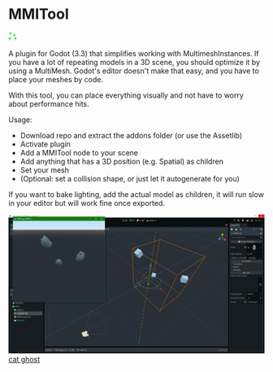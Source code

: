 # MMITool

![Logo](addons/MMITool/icon.png)

A plugin for Godot (3.3) that simplifies working with MultimeshInstances.
If you have a lot of repeating models in a 3D scene, you should optimize it by using a MultiMesh. Godot's editor doesn't make that easy, and you have to place your meshes by code.

With this tool, you can place everything visually and not have to worry about performance hits.

Usage: 
- Download repo and extract the addons folder (or use the Assetlib)
- Activate plugin
- Add a MMITool node to your scene
- Add anything that has a 3D position (e.g. Spatial) as children
- Set your mesh
- (Optional: set a collision shape, or just let it autogenerate for you)

If you want to bake lighting, add the actual model as children, it will run slow in your editor but will work fine once exported.

![Screenshot](Screenshot.png)
[cat ghost](https://sketchfab.com/3d-models/cute-spooky-cat-563ee36ca4904008a55ff4deb4f48209)